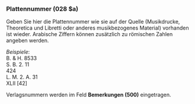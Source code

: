 ### Plattennummer (028 $a)

Geben Sie hier die Plattennummer wie sie auf der Quelle (Musikdrucke, Theoretica und Libretti oder anderes musikbezogenes Material) vorhanden ist wieder. Arabische Ziffern können zusätzlich zu römischen Zahlen angeben werden.

_Beispiele_:  
B. & H. 8533  
S. B. 2. 11  
424  
L. M. 2. A. 31  
XLII [42]

Verlagsnummern werden im Feld **Bemerkungen (500)** eingetragen.